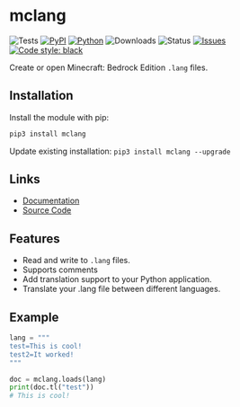 # mclang

![Tests](https://github.com/legopitstop/mclang/actions/workflows/tests.yml/badge.svg)
[![PyPI](https://img.shields.io/pypi/v/mclang)](https://pypi.org/project/mclang/)
[![Python](https://img.shields.io/pypi/pyversions/mclang)](https://www.python.org/downloads//)
![Downloads](https://img.shields.io/pypi/dm/mclang)
![Status](https://img.shields.io/pypi/status/mclang)
[![Issues](https://img.shields.io/github/issues/legopitstop/mclang)](https://github.com/legopitstop/mclang/issues)
[![Code style: black](https://img.shields.io/badge/code%20style-black-000000.svg)](https://github.com/ambv/black)

Create or open Minecraft: Bedrock Edition `.lang` files.

## Installation

Install the module with pip:

```bat
pip3 install mclang
```

Update existing installation: `pip3 install mclang --upgrade`

## Links

- [Documentation](https://docs.lpsmods.dev/mclang)
- [Source Code](https://github.com/legopitstop/mclang)

## Features

- Read and write to `.lang` files.
- Supports comments
- Add translation support to your Python application.
- Translate your .lang file between different languages.

## Example

```Python
lang = """
test=This is cool!
test2=It worked!
"""

doc = mclang.loads(lang)
print(doc.tl("test"))
# This is cool!
```
